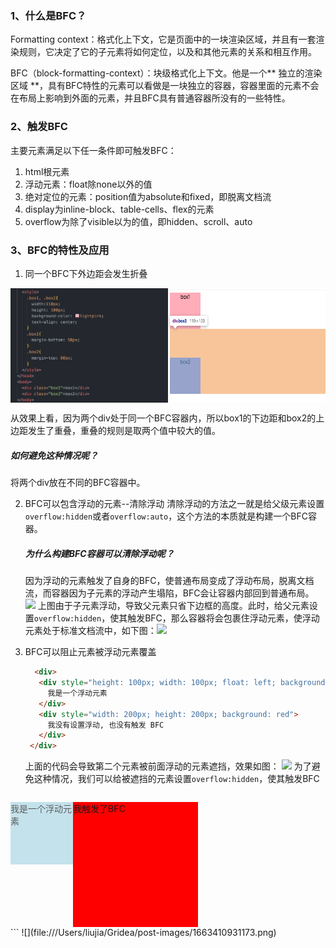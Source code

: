 ### 1、什么是BFC？
Formatting context：格式化上下文，它是页面中的一块渲染区域，并且有一套渲染规则，它决定了它的子元素将如何定位，以及和其他元素的关系和相互作用。

BFC（block-formatting-context）：块级格式化上下文。他是一个** 独立的渲染区域 **，具有BFC特性的元素可以看做是一块独立的容器，容器里面的元素不会在布局上影响到外面的元素，并且BFC具有普通容器所没有的一些特性。

### 2、触发BFC
主要元素满足以下任一条件即可触发BFC：
1. html根元素
2. 浮动元素：float除none以外的值
3. 绝对定位的元素：position值为absolute和fixed，即脱离文档流
4. display为inline-block、table-cells、flex的元素
5. overflow为除了visible以为的值，即hidden、scroll、auto

### 3、BFC的特性及应用
1. 同一个BFC下外边距会发生折叠
<div style="display:flex">
        <img src="../static/images/BFC.png" style="width: 50%;">
      <img src="../static/images/bfc2.png" style="width: 50%;">
</div>
      
   从效果上看，因为两个div处于同一个BFC容器内，所以box1的下边距和box2的上边距发生了重叠，重叠的规则是取两个值中较大的值。
   ##### 如何避免这种情况呢？
   将两个div放在不同的BFC容器中。

2. BFC可以包含浮动的元素--清除浮动
   清除浮动的方法之一就是给父级元素设置`overflow:hidden`或者`overflow:auto`，这个方法的本质就是构建一个BFC容器。
   ##### 为什么构建BFC容器可以清除浮动呢？
   因为浮动的元素触发了自身的BFC，使普通布局变成了浮动布局，脱离文档流，而容器因为子元素的浮动产生塌陷，BFC会让容器内部回到普通布局。
   <img src="file:///Users/liujia/Gridea/post-images/1663409867487.png"/>
   上图由于子元素浮动，导致父元素只省下边框的高度。此时，给父元素设置`overflow:hidden`，使其触发BFC，那么容器将会包裹住浮动元素，使浮动元素处于标准文档流中，如下图：![](file:///Users/liujia/Gridea/post-images/1663410124002.png)
   
3. BFC可以阻止元素被浮动元素覆盖
   ```html
     <div>
      <div style="height: 100px; width: 100px; float: left; background: lightblue; opacity: 0.7">
        我是一个浮动元素
      </div>
      <div style="width: 200px; height: 200px; background: red">
        我没有设置浮动, 也没有触发 BFC 
      </div>
    </div>
   ```
   上面的代码会导致第二个元素被前面浮动的元素遮挡，效果如图：
   ![](file:///Users/liujia/Gridea/post-images/1663410721389.png)
   为了避免这种情况，我们可以给被遮挡的元素设置`overflow:hidden`，使其触发BFC
   ```html
 <div>
      <div style="height: 100px; width: 100px; float: left; background: lightblue; opacity: 0.7">
        我是一个浮动元素
      </div>
       <div style="width: 200px; height: 200px; background: red;overflow: hidden;">
        我触发了BFC
      </div> 
    </div>
   ```
   ![](file:///Users/liujia/Gridea/post-images/1663410931173.png)






